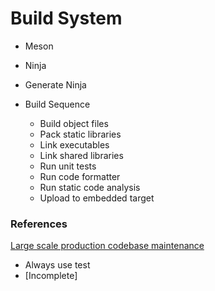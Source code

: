 # Build System

- Meson
- Ninja
- Generate Ninja

- Build Sequence
    - Build object files
    - Pack static libraries
    - Link executables
    - Link shared libraries
    - Run unit tests
    - Run code formatter
    - Run static code analysis
    - Upload to embedded target


### References

[Large scale production codebase maintenance](https://www.youtube.com/watch?v=TrC6ROeV4GI)
- Always use test
- [Incomplete]